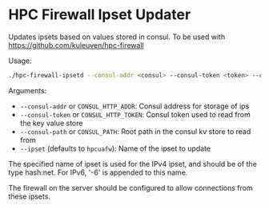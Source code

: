 # HPC Firewall Ipset Updater

Updates ipsets based on values stored in consul. To be used with https://github.com/kuleuven/hpc-firewall

Usage:

```bash
./hpc-firewall-ipsetd --consul-addr <consul> --consul-token <token> --consul-path <path> --ipset <ipset-name>
```

Arguments:

* `--consul-addr` or `CONSUL_HTTP_ADDR`: Consul address for storage of ips
* `--consul-token` or `CONSUL_HTTP_TOKEN`: Consul token used to read from the key value store
* `--consul-path` or `CONSUL_PATH`: Root path in the consul kv store to read from
* `--ipset` (defaults to `hpcuafw`): Name of the ipset to update

The specified name of ipset is used for the IPv4 ipset, and should be of the type hash:net. For IPv6, '-6' is appended to this name.

The firewall on the server should be configured to allow connections from these ipsets.
